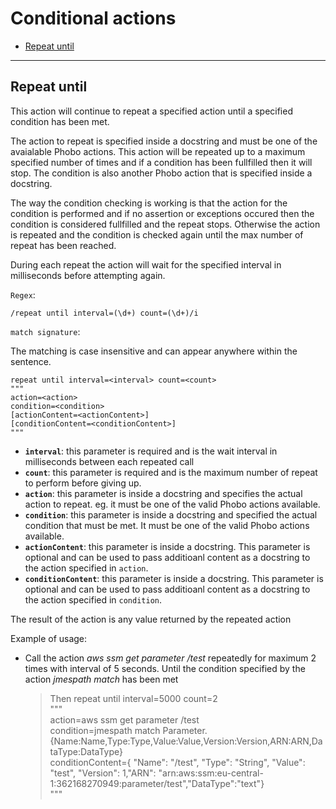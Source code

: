 # Conditional actions

- [Repeat until](#repeat-until)


---

## Repeat until

This action will continue to repeat a specified action until a specified condition has been met.

The action to repeat is specified inside a docstring and must be one of the avaialable Phobo actions. This action will be repeated up to a maximum specified number of times and if a condition has been fullfilled then it will stop. The condition is also another Phobo action that is specified inside a docstring.

The way the condition checking is working is that the action for the condition is performed and if no assertion or exceptions occured then the condition is considered fullfilled and the repeat stops. Otherwise the action is repeated and the condition is checked again until the max number of repeat has been reached.

During each repeat the action will wait for the specified interval in milliseconds before attempting again.

`Regex`:

```shell
/repeat until interval=(\d+) count=(\d+)/i
```

`match signature`:

The matching is case insensitive and can appear anywhere within the sentence.

```shell
repeat until interval=<interval> count=<count>
"""
action=<action>
condition=<condition>
[actionContent=<actionContent>]
[conditionContent=<conditionContent>]
"""
```

- **`interval`**: this parameter is required and is the wait interval in milliseconds between each repeated call
- **`count`**: this parameter is required and is the maximum number of repeat to perform before giving up.
- **`action`**: this parameter is inside a docstring and specifies the actual action to repeat. eg. it must be one of the valid Phobo actions available.
- **`condition`**: this parameter is inside a docstring and specified the actual condition that must be met. It must be one of the valid Phobo actions available.
- **`actionContent`**: this parameter is inside a docstring. This parameter is optional and can be used to pass additioanl content as a docstring to the action specified in `action`.
- **`conditionContent`**: this parameter is inside a docstring. This parameter is optional and can be used to pass additioanl content as a docstring to the action specified in `condition`.

The result of the action is any value returned by the repeated action

Example of usage:

- Call the action *aws ssm get parameter /test* repeatedly for maximum 2 times with interval of 5 seconds. Until the condition specified by the action *jmespath match* has been met

    > Then repeat until interval=5000 count=2  
    > """  
    > action=aws ssm get parameter /test  
    > condition=jmespath match Parameter.{Name:Name,Type:Type,Value:Value,Version:Version,ARN:ARN,DataType:DataType}  
    > conditionContent={ "Name": "/test", "Type": "String", "Value": "test", "Version": 1,"ARN": "arn:aws:ssm:eu-central-1:362168270949:parameter/test","DataType":"text"}  
    > """  